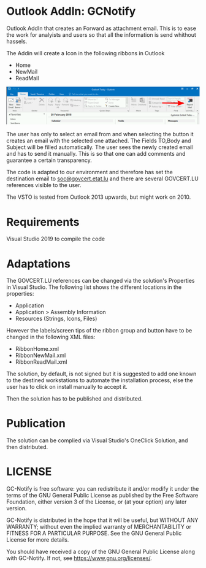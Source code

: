 # Outlook AddIn: GCNotify

Outlook AddIn that creates an Forward as attachment email. This is to ease the work for analyists and users
so that all the information is send whithout hassels.

The Addin will create a Icon in the following ribbons in Outlook

* Home
* NewMail
* ReadMail

![Alt text](/images/outlook_inbox_mod.png?raw=true "Ribbon")

The user has only to select an email from and when selecting the button it creates an email with the selected one attached.
The Fields TO,Body and Subject will be filled automatically. The user sees the newly created email and has to send it manually. This
is so that one can add comments and guarantee a certain transparency.

The code is adapted to our environment and therefore has set the destination email to soc@govcert.etat.lu and there are several GOVCERT.LU references visible to
the user.

The VSTO is tested from Outlook 2013 upwards, but might work on 2010.

# Requirements
Visual Studio 2019 to compile the code

# Adaptations

The GOVCERT.LU references can be changed via the solution's Properties in
Visual Studio. The following list shows the different locations in the
properties:

* Application
* Application > Assembly Information
* Resources (Strings, Icons, Files)

However the labels/screen tips of the ribbon group and button have to be
changed in the following XML files:

* RibbonHome.xml
* RibbonNewMail.xml
* RibbonReadMail.xml

The solution, by default, is not signed but it is suggested to add one known to the destined workstations to automate the installation process, else
the user has to click on install manually to accept it. 


Then the solution has to be published and distributed.

# Publication
The solution can be complied via Visual Studio's OneClick Solution, and then distributed.

# LICENSE

GC-Notify is free software: you can redistribute it and/or modify
it under the terms of the GNU General Public License as published by
the Free Software Foundation, either version 3 of the License, or
(at your option) any later version.

GC-Notify is distributed in the hope that it will be useful,
but WITHOUT ANY WARRANTY; without even the implied warranty of
MERCHANTABILITY or FITNESS FOR A PARTICULAR PURPOSE.  See the
GNU General Public License for more details.

You should have received a copy of the GNU General Public License
along with GC-Notify.  If not, see <https://www.gnu.org/licenses/>.
